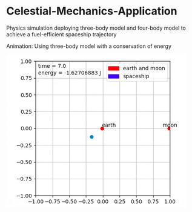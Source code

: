 # Celestial-Mechanics-Application
Physics simulation deploying three-body model and four-body model to achieve a fuel-efficient spaceship trajectory








Animation: Using three-body model with a conservation of energy

![alt tag](https://github.com/ZhekaiJin/Celestial-Mechanics-Application/blob/Lagrange-Potential-Field/animation.gif)
